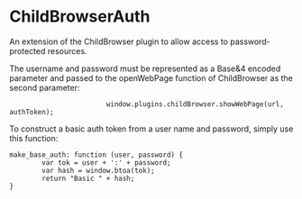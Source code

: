 ChildBrowserAuth
================


An extension of the ChildBrowser plugin to allow access to password-protected resources.

The username and password must be represented as a Base&4 encoded parameter and passed to the openWebPage function of ChildBrowser as
the second parameter:

							window.plugins.childBrowser.showWebPage(url, authToken);
							

To construct a basic auth token from a user name and password, simply use this function:

	make_base_auth: function (user, password) {
			var tok = user + ':' + password;
			var hash = window.btoa(tok);
			return "Basic " + hash;
	}
							


